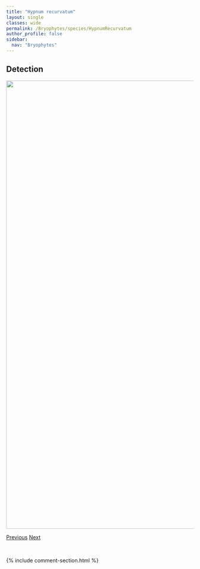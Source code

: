 ```yaml
---
title: "Hypnum recurvatum"
layout: single
classes: wide
permalink: /Bryophytes/species/HypnumRecurvatum
author_profile: false
sidebar:
  nav: "Bryophytes"
---
```


<h2>Detection</h2>

<a href="https://drive.google.com/uc?export=view&id=1_LGCdSeuSA3U9Vq9H1VO1eDuo2Qld18Z">
<img src="https://drive.google.com/uc?export=view&id=1_LGCdSeuSA3U9Vq9H1VO1eDuo2Qld18Z" height = "1200" width = "800">
</a>


<a href="/DevelopmentWebsite/Bryophytes/species/HypnumPlicatulum" class="pagination--pager" title="Hypnum plicatulum">Previous</a> <a href="/DevelopmentWebsite/Bryophytes/species/HypnumVaucheri" class="pagination--pager" title="Hypnum vaucheri">Next</a>

<p>&nbsp;</p>

{% include comment-section.html %}
